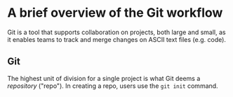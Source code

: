 # A brief overview of the Git workflow

Git is a tool that supports collaboration on projects, both large and small, as
it enables teams to track and merge changes on ASCII text files (e.g. code).

## Git

The highest unit of division for a single project is what Git deems a *repository* ("repo").
In creating a repo, users use the `git init` command.
